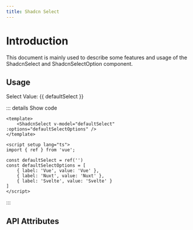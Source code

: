 ```yaml
---
title: Shadcn Select
---
```


# Introduction

This document is mainly used to describe some features and usage of the ShadcnSelect and ShadcnSelectOption component.

## Usage

<CodeRunner title="Usage">
    <p>Select Value: {{ defaultSelect }}</p>
    <ShadcnSelect v-model="defaultSelect" :options="defaultSelectOptions" />
</CodeRunner>

::: details Show code

```vue
<template>
    <ShadcnSelect v-model="defaultSelect" :options="defaultSelectOptions" />
</template>

<script setup lang="ts">
import { ref } from 'vue';

const defaultSelect = ref('')
const defaultSelectOptions = [
    { label: 'Vue', value: 'Vue' },
    { label: 'Nuxt', value: 'Nuxt' },
    { label: 'Svelte', value: 'Svelte' }
]
</script>
```

:::

## API Attributes

<ApiTable title="Select Props"
    :headers="['Attribute', 'Description', 'Type', 'Default']"
    :columns="[
        ['modelValue', 'The value of the select', 'Any', '-'],
        ['options', 'The options of the select, format is { label: string, value: any }', 'Array', '-'],
    ]">
</ApiTable>

<br />

<ApiTable title="Select Events"
    :headers="['Event', 'Description', 'Callback Parameters']"
    :columns="[
        ['on-change', 'Triggered when the value of the select is changed', 'any'],
    ]">
</ApiTable>

<script setup lang="ts">
import { ref } from 'vue';

const defaultSelect = ref('')
const defaultSelectOptions = [
    { label: 'Vue', value: 'Vue' },
    { label: 'Nuxt', value: 'Nuxt' },
    { label: 'Svelte', value: 'Svelte' }
]
</script>
